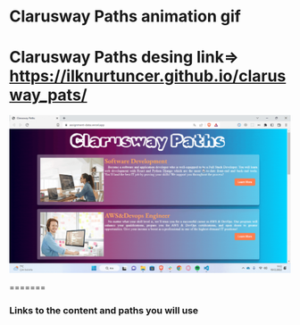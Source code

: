 # Clarusway Paths  animation gif

# Clarusway Paths desing link=> https://ilknurtuncer.github.io/clarusway_pats/


![clarusway](./assingment3.gif/assingment3.gif)

=======
### Links to the content and paths you will use


